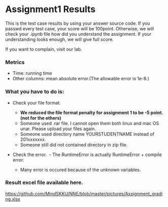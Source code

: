 # Assignment1 Results

This is the test case results by using your answer source code. If you passwd every test case, your score will be 100point. Otherwise, we will check your .ipynb file how did you understand the assignment. If your understanding looks enough, we will give full score.

If you want to complain, visit our lab.

### Metrics
- Time: running time
- Other columns: mean absolute error.(The allowable error is 1e-8.)

### What you have to do is:
- Check your file format.
  - **We reduced the file format penalty for assignment 1 to be -5 point.(not for the others)**
  - Someone used .rar file. I cannot open them both linux and mac OS unar. Please upload your files again.
  - Someone used directory name YOURSTUDENTNAME instead of 201xxxxxxx. 
  - Someone still did not contained directory in zip file.

- Check the error.
  - The RuntimeError is actually RuntimeError + compile error.
  - Many error is occured because of the unknown variables.
  
### Result excel file available here.
https://github.com/MindSKKU/NNE/blob/master/pictures/Assignment_grading.xlsx
